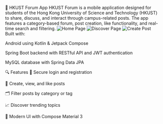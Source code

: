 📱 HKUST Forum App
HKUST Forum is a mobile application designed for students of the Hong Kong University of Science and Technology (HKUST) to share, discuss, and interact through campus-related posts. The app features a category-based forum, post creation, like functionality, and real-time search and filtering.
![Home Page](screenshots/home.png)
![Discover Page](screenshots/discover.png)
![Create Post](screenshots/create.png)
Built with:

Android using Kotlin & Jetpack Compose

Spring Boot backend with RESTful API and JWT authentication

MySQL database with Spring Data JPA

🔍 Features
🔐 Secure login and registration

📝 Create, view, and like posts

🗂️ Filter posts by category or tag

📈 Discover trending topics

📲 Modern UI with Compose Material 3


